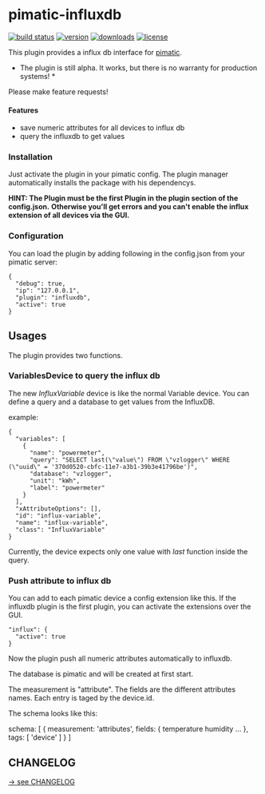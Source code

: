 pimatic-influxdb
=======================

[![build status](https://img.shields.io/travis/treban/pimatic-influxdb.svg?branch=master?style=flat-square)](https://travis-ci.org/treban/pimatic-influxdb)
[![version](https://img.shields.io/npm/v/pimatic-influxdb.svg?branch=master?style=flat-square)](https://www.npmjs.com/package/pimatic-influxdb)
[![downloads](https://img.shields.io/npm/dm/pimatic-influxdb.svg?branch=master?style=flat-square)](https://www.npmjs.com/package/pimatic-influxdb)
[![license](https://img.shields.io/github/license/treban/pimatic-influxdb.svg)](https://github.com/treban/pimatic-influxdb)

This plugin provides a influx db interface for [pimatic](https://pimatic.org/).

* The plugin is still alpha. It works, but there is no warranty for production systems! *

Please make feature requests!

#### Features
* save numeric attributes for all devices to influx db
* query the influxdb to get values

### Installation

Just activate the plugin in your pimatic config. The plugin manager automatically installs the package with his dependencys.

**HINT: The Plugin must be the first Plugin in the plugin section of the config.json.**
**Otherwise you'll get errors and you can't enable the influx extension of all devices via the GUI.**


### Configuration

You can load the plugin by adding following in the config.json from your pimatic server:

```
{
  "debug": true,
  "ip": "127.0.0.1",
  "plugin": "influxdb",
  "active": true
}
```

## Usages

The plugin provides two functions.

### VariablesDevice to query the influx db

The new *InfluxVariable* device is like the normal Variable device.
You can define a query and a database to get values from the InfluxDB.

example:
```
{
  "variables": [
    {
      "name": "powermeter",
      "query": "SELECT last(\"value\") FROM \"vzlogger\" WHERE (\"uuid\" = '370d0520-cbfc-11e7-a3b1-39b3e41796be')",
      "database": "vzlogger",
      "unit": "kWh",
      "label": "powermeter"
    }
  ],
  "xAttributeOptions": [],
  "id": "influx-variable",
  "name": "influx-variable",
  "class": "InfluxVariable"
}
```
Currently, the device expects only one value with *last* function inside the query.

### Push attribute to influx db

You can add to each pimatic device a config extension like this.
If the influxdb plugin is the first plugin, you can activate the extensions over the GUI.

```
"influx": {
  "active": true
}
```
Now the plugin push all numeric attributes automatically to influxdb.

The database is pimatic and will be created at first start.

The measurement is "attribute". The fields are the different attributes names.
Each entry is taged by the device.id.

The schema looks like this:

schema: [
  {
    measurement: 'attributes',
    fields: {
      temperature
      humidity
      ...
    },
    tags: [
      'device'
    ]
  }
]

## CHANGELOG
[-> see CHANGELOG](https://github.com/treban/pimatic-influxdb/blob/master/CHANGELOG.md)
